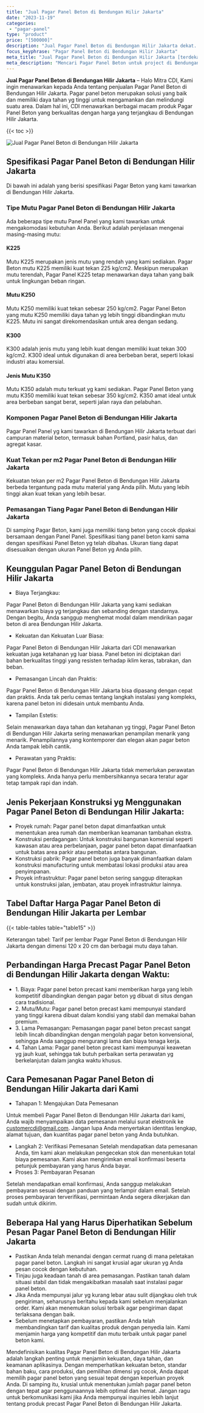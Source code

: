 ```yaml
---
title: "Jual Pagar Panel Beton di Bendungan Hilir Jakarta"
date: "2023-11-19"
categories:
 - "pagar-panel"
type: "product"
price: "[500000]"
description: "Jual Pagar Panel Beton di Bendungan Hilir Jakarta dekat. Pagar Panel Beton ini biasanya digunakan dalam project pembangunan sebagai pembatas area yang tahan lama dan awet. Hubungi kami untuk mendapatkan informasi lebih lanjut."
focus_keyphrase: "Pagar Panel Beton di Bendungan Hilir Jakarta"
meta_title: "Jual Pagar Panel Beton di Bendungan Hilir Jakarta [terdekat] - CDI"
meta_description: "Mencari Pagar Panel Beton untuk project di Bendungan Hilir Jakarta? Kami menyediakan Pagar Panel Beton yang berkualitas untuk pembatas lahan. Dapatkan penawaran terbaik sekarang."
---
```


**Jual Pagar Panel Beton di Bendungan Hilir Jakarta** – Halo Mitra CDI, Kami ingin menawarkan kepada Anda tentang penjualan Pagar Panel Beton di Bendungan Hilir Jakarta. Pagar panel beton merupakan solusi yang baik dan memiliki daya tahan yg tinggi untuk mengamankan dan melindungi suatu area. Dalam hal ini, CDI menawarkan berbagai macam produk Pagar Panel Beton yang berkualitas dengan harga yang terjangkau di Bendungan Hilir Jakarta.

{{< toc >}}

![Jual Pagar Panel Beton di Bendungan Hilir Jakarta](/images/pagar-panel/pagar-panel-03.jpg)

## Spesifikasi Pagar Panel Beton di Bendungan Hilir Jakarta

Di bawah ini adalah yang berisi spesifikasi Pagar Beton yang kami tawarkan di Bendungan Hilir Jakarta.

### Tipe Mutu Pagar Panel Beton di Bendungan Hilir Jakarta

Ada beberapa tipe mutu Panel Panel yang kami tawarkan untuk mengakomodasi kebutuhan Anda. Berikut adalah penjelasan mengenai masing-masing mutu:

#### K225

Mutu K225 merupakan jenis mutu yang rendah yang kami sediakan. Pagar Beton mutu K225 memiliki kuat tekan 225 kg/cm2. Meskipun merupakan mutu terendah, Pagar Panel K225 tetap menawarkan daya tahan yang baik untuk lingkungan beban ringan.

#### Mutu K250

Mutu K250 memiliki kuat tekan sebesar 250 kg/cm2. Pagar Panel Beton yang mutu K250 memiliki daya tahan yg lebih tinggi dibandingkan mutu K225. Mutu ini sangat direkomendasikan untuk area dengan sedang.

#### K300

K300 adalah jenis mutu yang lebih kuat dengan memiliki kuat tekan 300 kg/cm2. K300 ideal untuk digunakan di area berbeban berat, seperti lokasi industri atau komersial.

#### Jenis Mutu K350

Mutu K350 adalah mutu terkuat yg kami sediakan. Pagar Panel Beton yang mutu K350 memiliki kuat tekan sebesar 350 kg/cm2. K350 amat ideal untuk area berbeban sangat berat, seperti jalan raya dan pelabuhan.

### Komponen Pagar Panel Beton di Bendungan Hilir Jakarta

Pagar Panel Panel yg kami tawarkan di Bendungan Hilir Jakarta terbuat dari campuran material beton, termasuk bahan Portland, pasir halus, dan agregat kasar.

### Kuat Tekan per m2 Pagar Panel Beton di Bendungan Hilir Jakarta

Kekuatan tekan per m2 Pagar Panel Beton di Bendungan Hilir Jakarta berbeda tergantung pada mutu material yang Anda pilih. Mutu yang lebih tinggi akan kuat tekan yang lebih besar.

### Pemasangan Tiang Pagar Panel Beton di Bendungan Hilir Jakarta

Di samping Pagar Beton, kami juga memiliki tiang beton yang cocok dipakai bersamaan dengan Panel Panel. Spesifikasi tiang panel beton kami sama dengan spesifikasi Panel Beton yg telah dibahas. Ukuran tiang dapat disesuaikan dengan ukuran Panel Beton yg Anda pilih.

## Keunggulan Pagar Panel Beton di Bendungan Hilir Jakarta

*   Biaya Terjangkau:

Pagar Panel Beton di Bendungan Hilir Jakarta yang kami sediakan menawarkan biaya yg terjangkau dan sebanding dengan standarnya. Dengan begitu, Anda sanggup menghemat modal dalam mendirikan pagar beton di area Bendungan Hilir Jakarta.
*   Kekuatan dan Kekuatan Luar Biasa:

Pagar Panel Beton di Bendungan Hilir Jakarta dari CDI menawarkan kekuatan juga ketahanan yg luar biasa. Panel beton ini diciptakan dari bahan berkualitas tinggi yang resisten terhadap iklim keras, tabrakan, dan beban.
*   Pemasangan Lincah dan Praktis:

Pagar Panel Beton di Bendungan Hilir Jakarta bisa dipasang dengan cepat dan praktis. Anda tak perlu cemas tentang langkah instalasi yang kompleks, karena panel beton ini didesain untuk membantu Anda.
*   Tampilan Estetis:

Selain menawarkan daya tahan dan ketahanan yg tinggi, Pagar Panel Beton di Bendungan Hilir Jakarta sering menawarkan penampilan menarik yang menarik. Penampilannya yang kontemporer dan elegan akan pagar beton Anda tampak lebih cantik.
*   Perawatan yang Praktis:

Pagar Panel Beton di Bendungan Hilir Jakarta tidak memerlukan perawatan yang kompleks. Anda hanya perlu membersihkannya secara teratur agar tetap tampak rapi dan indah.

## Jenis Pekerjaan Konstruksi yg Menggunakan Pagar Panel Beton di Bendungan Hilir Jakarta:

*   Proyek rumah: Pagar panel beton dapat dimanfaatkan untuk menentukan area rumah dan memberikan keamanan tambahan ekstra.
*   Konstruksi perdagangan: Untuk konstruksi bangunan komersial seperti kawasan atau area perbelanjaan, pagar panel beton dapat dimanfaatkan untuk batas area parkir atau pembatas antara bangunan.
*   Konstruksi pabrik: Pagar panel beton juga banyak dimanfaatkan dalam konstruksi manufacturing untuk membatasi lokasi produksi atau area penyimpanan.
*   Proyek infrastruktur: Pagar panel beton sering sanggup diterapkan untuk konstruksi jalan, jembatan, atau proyek infrastruktur lainnya.

## Tabel Daftar Harga Pagar Panel Beton di Bendungan Hilir Jakarta per Lembar

{{< table-tables table="table15" >}}

Keterangan tabel: Tarif per lembar Pagar Panel Beton di Bendungan Hilir Jakarta dengan dimensi 120 x 20 cm dan berbagai mutu daya tahan.

## Perbandingan Harga Precast Pagar Panel Beton di Bendungan Hilir Jakarta dengan Waktu:

*   1\. Biaya: Pagar panel beton precast kami memberikan harga yang lebih kompetitif dibandingkan dengan pagar beton yg dibuat di situs dengan cara tradisional.
*   2\. Mutu/Mutu: Pagar panel beton precast kami mempunyai standard yang tinggi karena dibuat dalam kondisi yang stabil dan memakai bahan premium.
*   3\. Lama Pemasangan: Pemasangan pagar panel beton precast sangat lebih lincah dibandingkan dengan mengolah pagar beton konvensional, sehingga Anda sanggup mengurangi lama dan biaya tenaga kerja.
*   4\. Tahan Lama: Pagar panel beton precast kami mempunyai keawetan yg jauh kuat, sehingga tak butuh perbaikan serta perawatan yg berkelanjutan dalam jangka waktu khusus.

## Cara Pemesanan Pagar Panel Beton di Bendungan Hilir Jakarta dari Kami

*   Tahapan 1: Mengajukan Data Pemesanan

Untuk membeli Pagar Panel Beton di Bendungan Hilir Jakarta dari kami, Anda wajib menyampaikan data pemesanan melalui surat elektronik ke customercdi@gmail.com. Jangan lupa Anda menyertakan identitas lengkap, alamat tujuan, dan kuantitas pagar panel beton yang Anda butuhkan.
*   Langkah 2: Verifikasi Pemesanan
Setelah mendapatkan data pemesanan Anda, tim kami akan melakukan pengecekan stok dan menentukan total biaya pemesanan. Kami akan mengirimkan email konfirmasi beserta petunjuk pembayaran yang harus Anda bayar.
*   Proses 3: Pembayaran Pesanan

Setelah mendapatkan email konfirmasi, Anda sanggup melakukan pembayaran sesuai dengan panduan yang terlampir dalam email. Setelah proses pembayaran terverifikasi, permintaan Anda segera dikerjakan dan sudah untuk dikirim.

## Beberapa Hal yang Harus Diperhatikan Sebelum Pesan Pagar Panel Beton di Bendungan Hilir Jakarta

*   Pastikan Anda telah menandai dengan cermat ruang di mana peletakan pagar panel beton. Langkah ini sangat krusial agar ukuran yg Anda pesan cocok dengan kebutuhan.
*   Tinjau juga keadaan tanah di area pemasangan. Pastikan tanah dalam situasi stabil dan tidak mengakibatkan masalah saat instalasi pagar panel beton.
*   Jika Anda mempunyai jalur yg kurang lebar atau sulit dijangkau oleh truk pengiriman, seharusnya beritahu kepada kami sebelum menjalankan order. Kami akan menemukan solusi terbaik agar pengiriman dapat terlaksana dengan baik.
*   Sebelum menetapkan pembayaran, pastikan Anda telah membandingkan tarif dan kualitas produk dengan penyedia lain. Kami menjamin harga yang kompetitif dan mutu terbaik untuk pagar panel beton kami.

Mendefinisikan kualitas Pagar Panel Beton di Bendungan Hilir Jakarta adalah langkah penting untuk menjamin kekuatan, daya tahan, dan keamanan aplikasinya. Dengan memperhatikan kekuatan beton, standar bahan baku, cara produksi, dan pemilihan dimensi yg cocok, Anda dapat memilih pagar panel beton yang sesuai tepat dengan keperluan proyek Anda. Di samping itu, krusial untuk menentukan jumlah pagar panel beton dengan tepat agar penggunaannya lebih optimal dan hemat. Jangan ragu untuk berkomunikasi kami jika Anda mempunyai inquiries lebih lanjut tentang produk precast Pagar Panel Beton di Bendungan Hilir Jakarta.